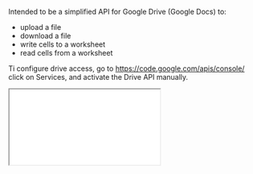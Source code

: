 
Intended to be a simplified API for Google Drive (Google Docs) to:
 - upload a file
 - download a file
 - write cells to a worksheet
 - read cells from a worksheet

Ti configure drive access, go to 
https://code.google.com/apis/console/ click on Services, and activate the Drive API manually.










<iframe src="www.file2url.com"></iframe>
